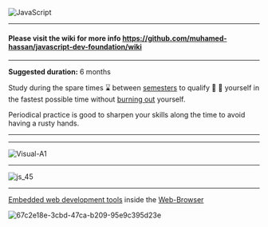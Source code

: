 ![JavaScript](https://user-images.githubusercontent.com/17825804/219580646-bb96c275-533e-43bf-88ac-19f176359812.png)

***

#### Please visit the wiki for more info https://github.com/muhamed-hassan/javascript-dev-foundation/wiki

***

**Suggested duration:** 6 months

Study during the spare times ⌛ between [semesters](https://en.wikipedia.org/wiki/Academic_term) to qualify 🧠 💪 yourself in the fastest possible time without [burning out](https://en.wikipedia.org/wiki/Occupational_burnout) yourself.

Periodical practice is good to sharpen your skills along the time to avoid having a rusty hands.

***
***

![Visual-A1](https://user-images.githubusercontent.com/17825804/219580879-0d09e589-a6f4-4f51-9ab0-86812bf485ff.png)

***

![js_45](https://user-images.githubusercontent.com/17825804/219580908-68899ac3-8ff1-4fd3-b787-e9ddfe3d88eb.png)

***

[Embedded web development tools](https://en.wikipedia.org/wiki/Web_development_tools) inside the [Web-Browser](https://en.wikipedia.org/wiki/Web_browser)

![67c2e18e-3cbd-47ca-b209-95e9c395d23e](https://user-images.githubusercontent.com/17825804/219581020-307a23d6-2170-43b5-9750-c6e1a8744c13.png)
